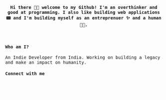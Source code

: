 <h4 align="center"><samp> Hi there 👋🏻 welcome to my Github! I'm an overthinker and good at programming. I also like building web applications 📟 and I'm building myself as an entreprenuer ✨ and a human 👦🏻.️ </samp></h4>

<br/>

<h4><samp>Who am I?</samp></h4>

<p>
  <samp>An Indie Developer from India. Working on building a legacy and make an impact on humanity.</samp>
</p>

<h4><samp>Connect with me</samp></h4>

<div style='display: flex; align-items: center; gap: 8px;'>
  <a target='_blank' href='https://instagram.com/95_harshsandhu'>
    <svg xmlns="http://www.w3.org/2000/svg" x="0px" y="0px" width="48" height="48" viewBox="0,0,256,256">
    <g fill="#ffffff" fill-rule="nonzero" stroke="none" stroke-width="1" stroke-linecap="butt" stroke-linejoin="miter" stroke-miterlimit="10" stroke-dasharray="" stroke-dashoffset="0" font-family="none" font-weight="none" font-size="none" text-anchor="none" style="mix-blend-mode: normal"><g transform="scale(5.12,5.12)"><path d="M16,3c-7.16752,0 -13,5.83248 -13,13v18c0,7.16752 5.83248,13 13,13h18c7.16752,0 13,-5.83248 13,-13v-18c0,-7.16752 -5.83248,-13 -13,-13zM16,5h18c6.08648,0 11,4.91352 11,11v18c0,6.08648 -4.91352,11 -11,11h-18c-6.08648,0 -11,-4.91352 -11,-11v-18c0,-6.08648 4.91352,-11 11,-11zM37,11c-1.10457,0 -2,0.89543 -2,2c0,1.10457 0.89543,2 2,2c1.10457,0 2,-0.89543 2,-2c0,-1.10457 -0.89543,-2 -2,-2zM25,14c-6.06329,0 -11,4.93671 -11,11c0,6.06329 4.93671,11 11,11c6.06329,0 11,-4.93671 11,-11c0,-6.06329 -4.93671,-11 -11,-11zM25,16c4.98241,0 9,4.01759 9,9c0,4.98241 -4.01759,9 -9,9c-4.98241,0 -9,-4.01759 -9,-9c0,-4.98241 4.01759,-9 9,-9z"></path></g></g>
    </svg>
  </a>

  <a target='_blank' href='https://x.com/harshsandhu95'>
    <svg xmlns="http://www.w3.org/2000/svg" x="0px" y="0px" width="48" height="48" viewBox="0,0,256,256">
    <g fill="#ffffff" fill-rule="nonzero" stroke="none" stroke-width="1" stroke-linecap="butt" stroke-linejoin="miter" stroke-miterlimit="10" stroke-dasharray="" stroke-dashoffset="0" font-family="none" font-weight="none" font-size="none" text-anchor="none" style="mix-blend-mode: normal"><g transform="scale(5.12,5.12)"><path d="M5.91992,6l14.66211,21.375l-14.35156,16.625h3.17969l12.57617,-14.57812l10,14.57813h12.01367l-15.31836,-22.33008l13.51758,-15.66992h-3.16992l-11.75391,13.61719l-9.3418,-13.61719zM9.7168,8h7.16406l23.32227,34h-7.16406z"></path></g></g>
    </svg>
  </a>

  <a target='_blank' href='https://linkedin.com/harshsandhu95'>
    <svg xmlns="http://www.w3.org/2000/svg" x="0px" y="0px" width="48" height="48" viewBox="0,0,256,256">
    <g fill="#ffffff" fill-rule="nonzero" stroke="none" stroke-width="1" stroke-linecap="butt" stroke-linejoin="miter" stroke-miterlimit="10" stroke-dasharray="" stroke-dashoffset="0" font-family="none" font-weight="none" font-size="none" text-anchor="none" style="mix-blend-mode: normal"><g transform="scale(5.12,5.12)"><path d="M9,4c-2.74952,0 -5,2.25048 -5,5v32c0,2.74952 2.25048,5 5,5h32c2.74952,0 5,-2.25048 5,-5v-32c0,-2.74952 -2.25048,-5 -5,-5zM9,6h32c1.66848,0 3,1.33152 3,3v32c0,1.66848 -1.33152,3 -3,3h-32c-1.66848,0 -3,-1.33152 -3,-3v-32c0,-1.66848 1.33152,-3 3,-3zM14,11.01172c-1.09522,0 -2.08078,0.32736 -2.81055,0.94141c-0.72977,0.61405 -1.17773,1.53139 -1.17773,2.51367c0,1.86718 1.61957,3.32281 3.67969,3.4668c0.0013,0.00065 0.0026,0.0013 0.00391,0.00195c0.09817,0.03346 0.20099,0.05126 0.30469,0.05273c2.27301,0 3.98828,-1.5922 3.98828,-3.52148c-0.00018,-0.01759 -0.00083,-0.03518 -0.00195,-0.05274c-0.10175,-1.90023 -1.79589,-3.40234 -3.98633,-3.40234zM14,12.98828c1.39223,0 1.94197,0.62176 2.00195,1.50391c-0.01215,0.85625 -0.54186,1.51953 -2.00195,1.51953c-1.38541,0 -2.01172,-0.70949 -2.01172,-1.54492c0,-0.41771 0.15242,-0.7325 0.47266,-1.00195c0.32023,-0.26945 0.83428,-0.47656 1.53906,-0.47656zM11,19c-0.55226,0.00006 -0.99994,0.44774 -1,1v19c0.00006,0.55226 0.44774,0.99994 1,1h6c0.55226,-0.00006 0.99994,-0.44774 1,-1v-5.86523v-13.13477c-0.00006,-0.55226 -0.44774,-0.99994 -1,-1zM20,19c-0.55226,0.00006 -0.99994,0.44774 -1,1v19c0.00006,0.55226 0.44774,0.99994 1,1h6c0.55226,-0.00006 0.99994,-0.44774 1,-1v-10c0,-0.82967 0.22639,-1.65497 0.625,-2.19531c0.39861,-0.54035 0.90147,-0.86463 1.85742,-0.84766c0.98574,0.01695 1.50758,0.35464 1.90234,0.88477c0.39477,0.53013 0.61523,1.32487 0.61523,2.1582v10c0.00006,0.55226 0.44774,0.99994 1,1h6c0.55226,-0.00006 0.99994,-0.44774 1,-1v-10.73828c0,-2.96154 -0.87721,-5.30739 -2.38086,-6.89453c-1.50365,-1.58714 -3.59497,-2.36719 -5.80664,-2.36719c-2.10202,0 -3.70165,0.70489 -4.8125,1.42383v-0.42383c-0.00006,-0.55226 -0.44774,-0.99994 -1,-1zM12,21h4v12.13477v4.86523h-4zM21,21h4v1.56055c0.00013,0.43 0.27511,0.81179 0.68291,0.94817c0.40781,0.13638 0.85714,-0.00319 1.11591,-0.34661c0,0 1.57037,-2.16211 5.01367,-2.16211c1.75333,0 3.25687,0.58258 4.35547,1.74219c1.0986,1.15961 1.83203,2.94607 1.83203,5.51953v9.73828h-4v-9c0,-1.16667 -0.27953,-2.37289 -1.00977,-3.35352c-0.73023,-0.98062 -1.9584,-1.66341 -3.47266,-1.68945c-1.52204,-0.02703 -2.77006,0.66996 -3.50195,1.66211c-0.73189,0.99215 -1.01562,2.21053 -1.01562,3.38086v9h-4z"></path></g></g>
    </svg>
  </a>
</div>
